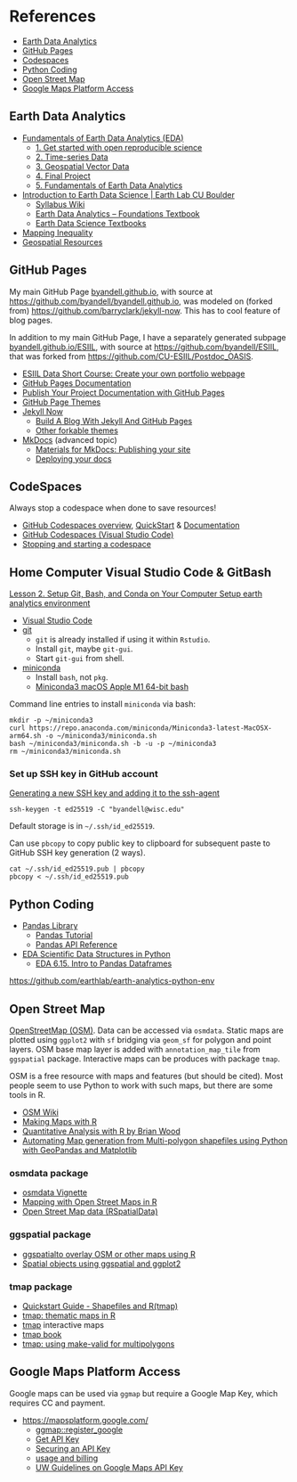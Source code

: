 # References

- [Earth Data Analytics](#earth-data-analytics)
- [GitHub Pages](#github-pages)
- [Codespaces](#codespaces)
- [Python Coding](#python-coding)
- [Open Street Map](#open-street-map)
- [Google Maps Platform Access](#google-maps-platform-access)

## Earth Data Analytics

* [Fundamentals of Earth Data Analytics (EDA)](https://cu-esiil-edu.github.io/esiil-learning-portal/foundations/pages/00-course-overviews/foundations/01-fundamentals/00-home.html)
  * [1. Get started with open reproducible science](https://cu-esiil-edu.github.io/esiil-learning-portal/foundations/pages/00-course-overviews/foundations/01-fundamentals/01-portfolio.html)
  * [2. Time-series Data](https://cu-esiil-edu.github.io/esiil-learning-portal/foundations/pages/00-course-overviews/foundations/01-fundamentals/02-time-series.html)
  * [3. Geospatial Vector Data](https://cu-esiil-edu.github.io/esiil-learning-portal/foundations/pages/00-course-overviews/foundations/01-fundamentals/03-vector.html)
  * [4. Final Project](https://cu-esiil-edu.github.io/esiil-learning-portal/foundations/pages/00-course-overviews/foundations/01-fundamentals/04-raster.html)
  * [5. Fundamentals of Earth Data Analytics](https://cu-esiil-edu.github.io/esiil-learning-portal/foundations/pages/00-course-overviews/foundations/01-fundamentals/05-final.html)
* [Introduction to Earth Data Science | Earth Lab CU Boulder](https://www.earthdatascience.org/courses/intro-to-earth-data-science/)
  * [Syllabus Wiki](https://github.com/earthlab-education/Earth-Analytics-AY24/wiki)
  * [Earth Data Analytics – Foundations Textbook](https://cu-esiil-edu.github.io/esiil-learning-portal/foundations/pages/00-course-overviews/foundations/00-home.html)
  * [Earth Data Science Textbooks](https://www.earthdatascience.org/)
* [Mapping Inequality](https://dsl.richmond.edu/panorama/redlining/)
* [Geospatial Resources](https://github.com/byandell/geospatial/blob/main/README.md#geospatial-resources)

## GitHub Pages

My main GitHub Page
[byandell.github.io](https://byandell.github.io),
with source at
<https://github.com/byandell/byandell.github.io>,
was modeled on (forked from)
<https://github.com/barryclark/jekyll-now>.
This has to cool feature of blog pages.

In addition to my main GitHub Page, I have a separately generated subpage
[byandell.github.io/ESIIL](https://byandell.github.io/ESIIL),
with source at
<https://github.com/byandell/ESIIL>,
that was forked from
<https://github.com/CU-ESIIL/Postdoc_OASIS>.

- [ESIIL Data Short Course: Create your own portfolio webpage](https://cu-esiil-edu.github.io/esiil-learning-portal/shortcourse/pages/03-git-github/03-github-portfolio/01-create-portfolio-website.html)
- [GitHub Pages Documentation](https://docs.github.com/en/pages)
- [Publish Your Project Documentation with GitHub Pages](https://github.blog/developer-skills/github/publish-your-project-documentation-with-github-pages/)
- [GitHub Page Themes](https://pages.github.com/themes/)
- [Jekyll Now](https://github.com/barryclark/jekyll-now)
  - [Build A Blog With Jekyll And GitHub Pages](https://www.smashingmagazine.com/2014/08/build-blog-jekyll-github-pages/) 
  - [Other forkable themes](https://github.com/barryclark/jekyll-now/#other-forkable-themes)
- [MkDocs](https://github.com/mkdocs/mkdocs/tree/master) (advanced topic)
  - [Materials for MkDocs: Publishing your site](https://squidfunk.github.io/mkdocs-material/publishing-your-site/)
  - [Deploying your docs](https://www.mkdocs.org/user-guide/deploying-your-docs/)

## CodeSpaces
Always stop a codespace when done to save resources!

- [GitHub Codespaces overview](https://docs.github.com/en/codespaces/overview),
[QuickStart](https://docs.github.com/en/codespaces/getting-started/quickstart) &
[Documentation](https://docs.github.com/en/codespaces)
- [GitHub Codespaces (Visual Studio Code)](https://code.visualstudio.com/docs/remote/codespaces)
- [Stopping and starting a codespace](https://docs.github.com/en/codespaces/developing-in-a-codespace/stopping-and-starting-a-codespace#stopping-a-codespace)
  
## Home Computer Visual Studio Code & GitBash

[Lesson 2. Setup Git, Bash, and Conda on Your Computer Setup earth analytics environment](https://www.earthdatascience.org/workshops/setup-earth-analytics-python/setup-git-bash-conda/)

- [Visual Studio Code](https://code.visualstudio.com/download)
- [git](https://git-scm.com/downloads)
  - `git` is already installed if using it within `Rstudio`.
  - Install `git`, maybe `git-gui`.
  - Start `git-gui` from shell.
- [miniconda](https://docs.anaconda.com/miniconda/)
  - Install `bash`, not `pkg`.
  - [Miniconda3 macOS Apple M1 64-bit bash](https://repo.anaconda.com/miniconda/Miniconda3-latest-MacOSX-arm64.sh)

Command line entries to install `miniconda` via bash:

```
mkdir -p ~/miniconda3
curl https://repo.anaconda.com/miniconda/Miniconda3-latest-MacOSX-arm64.sh -o ~/miniconda3/miniconda.sh
bash ~/miniconda3/miniconda.sh -b -u -p ~/miniconda3
rm ~/miniconda3/miniconda.sh
```

### Set up SSH key in GitHub account

[Generating a new SSH key and adding it to the ssh-agent](https://docs.github.com/en/authentication/connecting-to-github-with-ssh/generating-a-new-ssh-key-and-adding-it-to-the-ssh-agent)

```
ssh-keygen -t ed25519 -C "byandell@wisc.edu"
```

Default storage is in
`~/.ssh/id_ed25519`.

Can use `pbcopy` to copy public key to clipboard for
subsequent paste to GitHub SSH key generation (2 ways).

```
cat ~/.ssh/id_ed25519.pub | pbcopy
pbcopy < ~/.ssh/id_ed25519.pub
```

## Python Coding

- [Pandas Library](https://pandas.pydata.org/docs/)
  - [Pandas Tutorial](https://pandas.pydata.org/docs/user_guide/10min.html)
  - [Pandas API Reference](https://pandas.pydata.org/docs/reference/)
- [EDA Scientific Data Structures in Python](https://www.earthdatascience.org/courses/intro-to-earth-data-science/scientific-data-structures-python/)
  - [EDA 6.15. Intro to Pandas Dataframes](https://www.earthdatascience.org/courses/intro-to-earth-data-science/scientific-data-structures-python/pandas-dataframes/)
 
 <https://github.com/earthlab/earth-analytics-python-env>

## Open Street Map

[OpenStreetMap (OSM)](https://www.openstreetmap.org/).
Data can be accessed via `osmdata`. 
Static maps are plotted using `ggplot2` with `sf` bridging via `geom_sf` for polygon and point layers.
OSM base map layer is added with `annotation_map_tile` from `ggspatial` package.
Interactive maps can be produces with package `tmap`.

OSM is a free resource with maps and features (but should be cited).
Most people seem to use Python to work with such maps, but there
are some tools in R.

- [OSM Wiki](https://wiki.openstreetmap.org/wiki/How_to_contribute)
- [Making Maps with R](https://bookdown.org/nicohahn/making_maps_with_r5/docs/introduction.html)
- [Quantitative Analysis with R by Brian Wood](https://bookdown.org/brianwood1/QDASS/)
- [Automating Map generation from Multi-polygon shapefiles using Python with GeoPandas and Matplotlib](https://medium.com/@sooryanarayan_5231/automating-map-generation-from-multi-polygon-shapefiles-using-python-with-geopandas-and-matplotlib-aad4c79f8d5e)

### osmdata package

- [osmdata Vignette](https://cran.r-project.org/web/packages/osmdata/vignettes/osmdata.html)
- [Mapping with Open Street Maps in R](https://jcoliver.github.io/learn-r/017-open-street-map.html)
- [Open Street Map data (RSpatialData)](https://rspatialdata.github.io/osm.html)

### ggspatial package

- [ggspatialto overlay OSM or other maps using R](https://paleolimbot.github.io/ggspatial/)
- [Spatial objects using ggspatial and ggplot2](https://paleolimbot.github.io/ggspatial/articles/ggspatial.html)

### tmap package

- [Quickstart Guide - Shapefiles and R(tmap)](https://www.kaggle.com/code/umeshnarayanappa/quickstart-guide-shapefiles-and-r-tmap)
- [tmap: thematic maps in R](https://r-tmap.github.io/tmap/)
- [tmap](https://cran.r-project.org/web/packages/tmap/vignettes/tmap-getstarted.html) interactive maps
- [tmap book](https://r-tmap.github.io/tmap-book/)
- [tmap: using make-valid for multipolygons](https://stackoverflow.com/questions/76455486/impossible-to-plot-osm-multipolygons-in-tmap-and-leaflet)

## Google Maps Platform Access

Google maps can be used via `ggmap` but require a Google Map Key, which requires CC and payment.

- <https://mapsplatform.google.com/>
  - [ggmap::register_google](https://rdrr.io/cran/ggmap/man/register_google.html)
  - [Get API Key](https://developers.google.com/maps/documentation/maps-static/get-api-key/)
  - [Securing an API Key](https://cloud.google.com/docs/authentication/api-keys#securing_an_api_key)
  - [usage and billing](https://developers.google.com/maps/documentation/maps-static/usage-and-billing/)
  - [UW Guidelines on Google Maps API Key](https://wiscweb.wisc.edu/2018/11/30/events-calendar-embedded-map-display-changes/)
